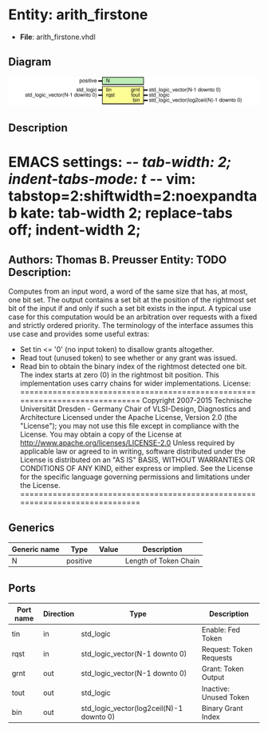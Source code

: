 # Entity: arith_firstone

- **File**: arith_firstone.vhdl
## Diagram

![Diagram](arith_firstone.svg "Diagram")
## Description

EMACS settings: -*-  tab-width: 2; indent-tabs-mode: t -*-
vim: tabstop=2:shiftwidth=2:noexpandtab
kate: tab-width 2; replace-tabs off; indent-width 2;
=============================================================================
Authors:					Thomas B. Preusser
Entity:					TODO
Description:
-------------------------------------
Computes from an input word, a word of the same size that has, at most,
one bit set. The output contains a set bit at the position of the rightmost
set bit of the input if and only if such a set bit exists in the input.
A typical use case for this computation would be an arbitration over
requests with a fixed and strictly ordered priority. The terminology of
the interface assumes this use case and provides some useful extras:
* Set tin <= '0' (no input token) to disallow grants altogether.
* Read tout (unused token) to see whether or any grant was issued.
* Read bin to obtain the binary index of the rightmost detected one bit.
  The index starts at zero (0) in the rightmost bit position.
This implementation uses carry chains for wider implementations.
License:
=============================================================================
Copyright 2007-2015 Technische Universität Dresden - Germany
                    Chair of VLSI-Design, Diagnostics and Architecture
Licensed under the Apache License, Version 2.0 (the "License");
you may not use this file except in compliance with the License.
You may obtain a copy of the License at
             http://www.apache.org/licenses/LICENSE-2.0
Unless required by applicable law or agreed to in writing, software
distributed under the License is distributed on an "AS IS" BASIS,
WITHOUT WARRANTIES OR CONDITIONS OF ANY KIND, either express or implied.
See the License for the specific language governing permissions and
limitations under the License.
=============================================================================
## Generics

| Generic name | Type     | Value | Description           |
| ------------ | -------- | ----- | --------------------- |
| N            | positive |       | Length of Token Chain |
## Ports

| Port name | Direction | Type                                     | Description              |
| --------- | --------- | ---------------------------------------- | ------------------------ |
| tin       | in        | std_logic                                | Enable:   Fed Token      |
| rqst      | in        | std_logic_vector(N-1 downto 0)           | Request:  Token Requests |
| grnt      | out       | std_logic_vector(N-1 downto 0)           | Grant:    Token Output   |
| tout      | out       | std_logic                                | Inactive: Unused Token   |
| bin       | out       | std_logic_vector(log2ceil(N)-1 downto 0) | Binary Grant Index       |
